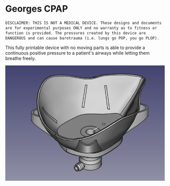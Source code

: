 # Georges CPAP

```danger
DISCLAIMER: THIS IS NOT A MEDICAL DEVICE. These designs and documents are for experimental purposes ONLY and no warranty as to fitness or function is provided. The pressures created by this device are DANGEROUS and can cause barotrauma (i.e. lungs go POP, you go PLOP).
```

This fully printable device with no moving parts is able to provide a continuous positive pressure to a patient's airways while letting them breathe freely.

![My helpful screenshot](/docs/assets/complete_ortho.png)
